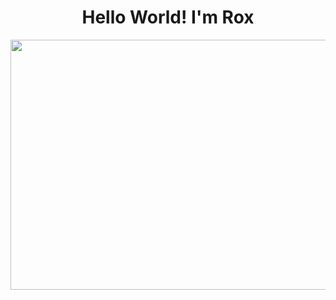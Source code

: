 <div align="center">
<h1 align="center"> Hello World! I'm Rox</h1> 
</div>

<div align="center">
 <img src="https://images4.alphacoders.com/135/thumb-1920-1358517.png" height="400" width="900"/> 
</div>



<!--
**rox-dotcom/rox-dotcom** is a ✨ _special_ ✨ repository because its `README.md` (this file) appears on your GitHub profile.

Here are some ideas to get you started:

- 🔭 I’m currently working on ...
- 🌱 I’m currently learning ...
- 👯 I’m looking to collaborate on ...
- 🤔 I’m looking for help with ...
- 💬 Ask me about ...
- 📫 How to reach me: ...
- 😄 Pronouns: ...
- ⚡ Fun fact: ...
-->
